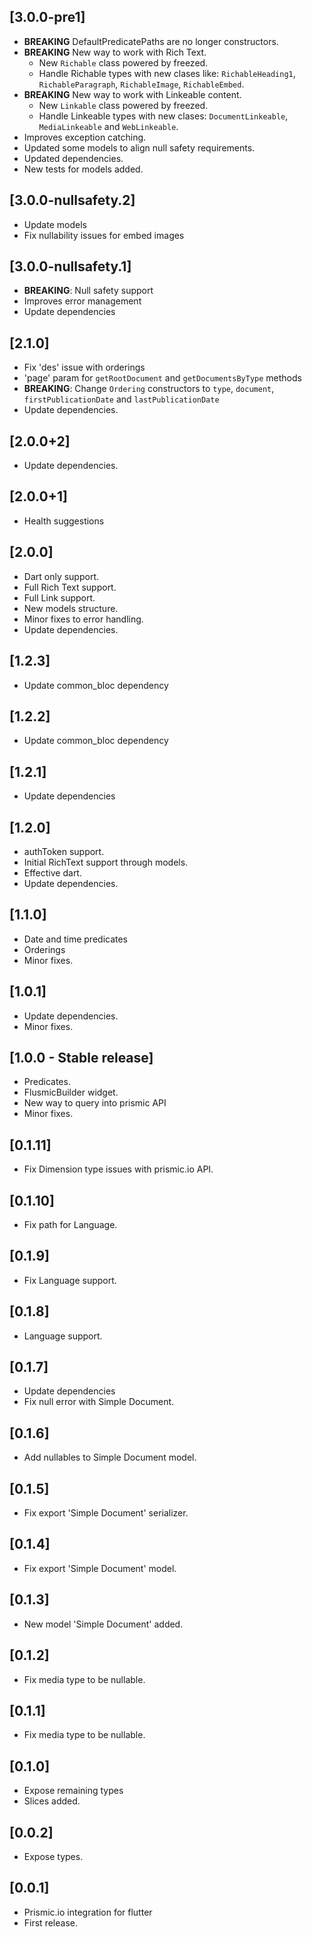 ## [3.0.0-pre1]
* **BREAKING** DefaultPredicatePaths are no longer constructors.
* **BREAKING** New way to work with Rich Text.
    * New `Richable` class powered by freezed.
    * Handle Richable types with new clases like: `RichableHeading1`, `RichableParagraph`, `RichableImage`, `RichableEmbed`.
* **BREAKING** New way to work with Linkeable content.
    * New `Linkable` class powered by freezed.
    * Handle Linkeable types with new clases: `DocumentLinkeable`, `MediaLinkeable` and `WebLinkeable`.
* Improves exception catching.
* Updated some models to align null safety requirements.
* Updated dependencies.
* New tests for models added.

## [3.0.0-nullsafety.2]
* Update models
* Fix nullability issues for embed images

## [3.0.0-nullsafety.1]
* **BREAKING**: Null safety support
* Improves error management
* Update dependencies

## [2.1.0]
* Fix 'des' issue with orderings
* 'page' param for `getRootDocument` and `getDocumentsByType` methods
* **BREAKING**: Change `Ordering` constructors to `type`, `document`, `firstPublicationDate` and `lastPublicationDate` 
* Update dependencies.

## [2.0.0+2]
* Update dependencies.

## [2.0.0+1]
* Health suggestions

## [2.0.0]
* Dart only support.
* Full Rich Text support.
* Full Link support.
* New models structure.
* Minor fixes to error handling.
* Update dependencies.

## [1.2.3]
* Update common_bloc dependency

## [1.2.2]
* Update common_bloc dependency

## [1.2.1]
* Update dependencies

## [1.2.0]
* authToken support.
* Initial RichText support through models.
* Effective dart.
* Update dependencies.

## [1.1.0]
* Date and time predicates
* Orderings
* Minor fixes.

## [1.0.1]
* Update dependencies.
* Minor fixes.

## [1.0.0 - Stable release]
* Predicates.
* FlusmicBuilder widget.
* New way to query into prismic API
* Minor fixes.

## [0.1.11] 
* Fix Dimension type issues with prismic.io API.

## [0.1.10] 
* Fix path for Language.

## [0.1.9] 
* Fix Language support.

## [0.1.8] 
* Language support.

## [0.1.7]
* Update dependencies 
* Fix null error with Simple Document.

## [0.1.6] 
* Add nullables to Simple Document model.

## [0.1.5] 
* Fix export 'Simple Document' serializer.

## [0.1.4] 
* Fix export 'Simple Document' model.

## [0.1.3] 
* New model 'Simple Document' added.

## [0.1.2] 
* Fix media type to be nullable.

## [0.1.1] 
* Fix media type to be nullable.

## [0.1.0] 
* Expose remaining types
* Slices added.

## [0.0.2] 
* Expose types.

## [0.0.1] 
* Prismic.io integration for flutter
* First release.

